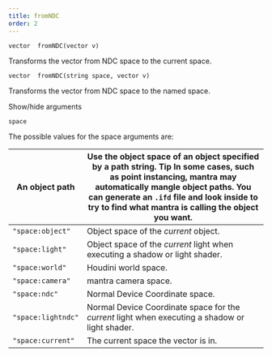 ```yaml
---
title: fromNDC
order: 2
---
```

`vector  fromNDC(vector v)`

Transforms the vector from NDC space to the current space.

`vector  fromNDC(string space, vector v)`

Transforms the vector from NDC space to the named space.

Show/hide arguments

`space`

The possible values for the space arguments are:

| An object path | Use the object space of an object specified by a path string.   Tip  In some cases, such as point instancing, mantra may  automatically mangle object paths. You can generate an `.ifd`  file and look inside to try to find what mantra is calling  the object you want. |
| --- | --- |
| `"space:object"` | Object space of the *current* object. |
| `"space:light"` | Object space of the *current* light when executing a shadow or light shader. |
| `"space:world"` | Houdini world space. |
| `"space:camera"` | mantra camera space. |
| `"space:ndc"` | Normal Device Coordinate space. |
| `"space:lightndc"` | Normal Device Coordinate space for the *current* light when executing a shadow or light shader. |
| `"space:current"` | The current space the vector is in. |
